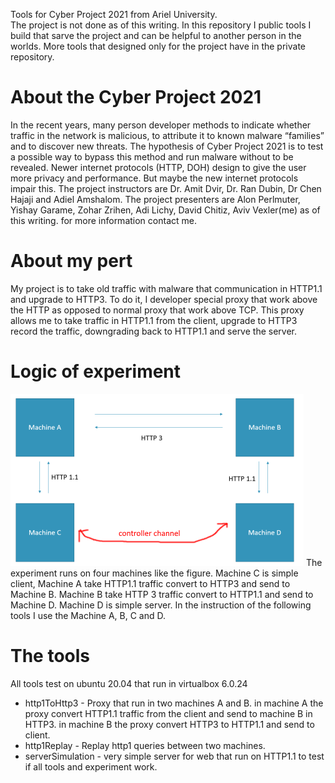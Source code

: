 
Tools for Cyber Project 2021 from Ariel University.  
The project is not done as of this writing.
In this repository I public tools I build that sarve the project and can  be  helpful  to  another  person  in  the  worlds.
More tools  that  designed  only  for  the  project  have  in  the  private  repository.

# About the Cyber Project 2021

In  the  recent  years, many  person  developer  methods  to  indicate  whether  traffic  in  the  network  is  malicious,  to  attribute  it  to  known  malware  “families”  and  to  discover  new  threats.  The  hypothesis  of  Cyber  Project  2021  is  to  test  a possible way  to  bypass  this method  and  run  malware  without  to  be  revealed.  Newer  internet  protocols (HTTP, DOH)  design  to  give  the  user  more  privacy  and  performance.  But  maybe  the  new  internet  protocols  impair  this.
The project instructors are Dr. Amit Dvir, Dr. Ran Dubin, Dr Chen Hajaji and Adiel Amshalom.
The project presenters are Alon Perlmuter, Yishay Garame, Zohar Zrihen, Adi Lichy, David Chitiz, Aviv Vexler(me)  as of this writing. for more information contact me.
# About my pert
My  project  is to take  old  traffic  with  malware  that  communication  in  HTTP1.1  and  upgrade  to  HTTP3.  To  do  it, I  developer  special  proxy  that  work  above  the  HTTP  as  opposed  to  normal  proxy  that  work  above  TCP.  This  proxy  allows  me  to  take  traffic  in  HTTP1.1  from  the client,  upgrade  to  HTTP3  record  the  traffic,  downgrading  back  to  HTTP1.1  and  serve  the  server.
# Logic of experiment
![experiment diagram](Fig_1.png)
The  experiment  runs  on  four  machines  like  the  figure.  Machine  C  is  simple  client,  Machine  A  take  HTTP1.1  traffic  convert  to  HTTP3  and  send  to  Machine  B.  Machine  B  take  HTTP  3  traffic  convert  to  HTTP1.1  and  send  to  Machine  D.  Machine  D  is  simple  server.  In  the  instruction  of  the  following  tools  I  use  the  Machine  A, B, C  and  D.
# The tools
All tools test on ubuntu 20.04 that run in virtualbox 6.0.24
- http1ToHttp3 - Proxy  that  run  in  two  machines A  and  B. in  machine  A  the  proxy  convert  HTTP1.1 traffic  from  the client  and  send  to  machine  B  in  HTTP3. in  machine  B  the  proxy  convert  HTTP3 to  HTTP1.1 and  send  to  client.
- http1Replay - Replay http1 queries between two machines.
- serverSimulation - very simple server for web that run on HTTP1.1 to test if all tools and experiment work.
